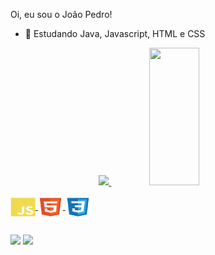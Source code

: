 Oi, eu sou o João Pedro!

- 🌱 Estudando Java, Javascript, HTML e CSS

<div align="center">
  <a href="https://github.com/JoaoSouza04">
  <img height="150em" src="https://github-readme-stats.vercel.app/api?username=JoaoSouza04&show_icons=true&theme=dracula&include_all_commits=true&count_private=true"/>
  <img height="220em" width="40%" src="https://github-readme-stats.vercel.app/api/top-langs/?username=JoaoSouza04&layout=compact&langs_count=7&theme=dracula"/>
</div>

  
<div style="display: inline_block"><br>
  <img align="center" alt="Rafa-Js" height="30" width="40" src="https://raw.githubusercontent.com/devicons/devicon/master/icons/javascript/javascript-plain.svg">
  <img align="center" alt="Rafa-HTML" height="30" width="40" src="https://raw.githubusercontent.com/devicons/devicon/master/icons/html5/html5-original.svg">
  <img align="center" alt="Rafa-CSS" height="30" width="40" src="https://raw.githubusercontent.com/devicons/devicon/master/icons/css3/css3-original.svg">
</div>

##

<div>
  <a href = "mailto:joaosvieira04@gmail.com"><img src="https://img.shields.io/badge/Gmail-D14836?style=for-the-badge&logo=gmail&logoColor=white"></a>
  <a href="https://www.linkedin.com/in/joao-souza-1b99ab218/" target="_blank"><img src="https://img.shields.io/badge/-LinkedIn-%230077B5?style=for-the-badge&logo=linkedin&logoColor=white" target="_blank"></a> 
 </div>
